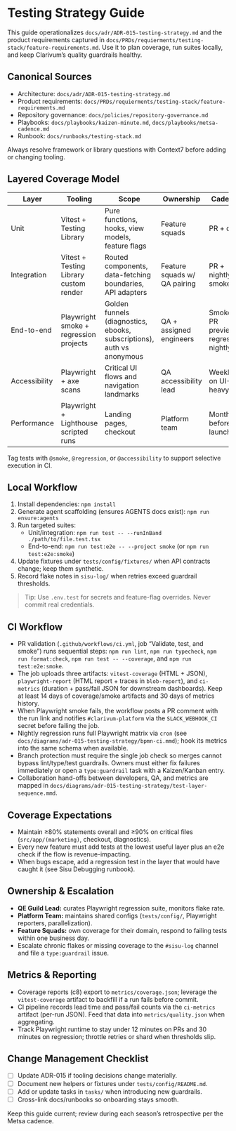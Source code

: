 # Testing Strategy Guide

This guide operationalizes `docs/adr/ADR-015-testing-strategy.md` and the product requirements captured in `docs/PRDs/requierments/testing-stack/feature-requirements.md`. Use it to plan coverage, run suites locally, and keep Clarivum’s quality guardrails healthy.

## Canonical Sources
- Architecture: `docs/adr/ADR-015-testing-strategy.md`
- Product requirements: `docs/PRDs/requierments/testing-stack/feature-requirements.md`
- Repository governance: `docs/policies/repository-governance.md`
- Playbooks: `docs/playbooks/kaizen-minute.md`, `docs/playbooks/metsa-cadence.md`
- Runbook: `docs/runbooks/testing-stack.md`

Always resolve framework or library questions with Context7 before adding or changing tooling.

## Layered Coverage Model

| Layer | Tooling | Scope | Ownership | Cadence |
| --- | --- | --- | --- | --- |
| Unit | Vitest + Testing Library | Pure functions, hooks, view models, feature flags | Feature squads | PR + daily |
| Integration | Vitest + Testing Library custom render | Routed components, data-fetching boundaries, API adapters | Feature squads w/ QA pairing | PR + nightly smoke |
| End-to-end | Playwright smoke + regression projects | Golden funnels (diagnostics, ebooks, subscriptions), auth vs anonymous | QA + assigned engineers | Smoke on PR previews, regression nightly |
| Accessibility | Playwright + axe scans | Critical UI flows and navigation landmarks | QA accessibility lead | Weekly + on UI-heavy PRs |
| Performance | Playwright + Lighthouse scripted runs | Landing pages, checkout | Platform team | Monthly + before launches |

Tag tests with `@smoke`, `@regression`, or `@accessibility` to support selective execution in CI.

## Local Workflow
1. Install dependencies: `npm install`
2. Generate agent scaffolding (ensures AGENTS docs exist): `npm run ensure:agents`
3. Run targeted suites:
   - Unit/integration: `npm run test -- --runInBand ./path/to/file.test.tsx`
   - End-to-end: `npm run test:e2e -- --project smoke` (or `npm run test:e2e:smoke`)
4. Update fixtures under `tests/config/fixtures/` when API contracts change; keep them synthetic.
5. Record flake notes in `sisu-log/` when retries exceed guardrail thresholds.

> Tip: Use `.env.test` for secrets and feature-flag overrides. Never commit real credentials.

## CI Workflow
- PR validation (`.github/workflows/ci.yml`, job “Validate, test, and smoke”) runs sequential steps: `npm run lint`, `npm run typecheck`, `npm run format:check`, `npm run test -- --coverage`, and `npm run test:e2e:smoke`.
- The job uploads three artifacts: `vitest-coverage` (HTML + JSON), `playwright-report` (HTML report + traces in `blob-report`), and `ci-metrics` (duration + pass/fail JSON for downstream dashboards). Keep at least 14 days of coverage/smoke artifacts and 30 days of metrics history.
- When Playwright smoke fails, the workflow posts a PR comment with the run link and notifies `#clarivum-platform` via the `SLACK_WEBHOOK_CI` secret before failing the job.
- Nightly regression runs full Playwright matrix via `cron` (see `docs/diagrams/adr-015-testing-strategy/bpmn-ci.mmd`); hook its metrics into the same schema when available.
- Branch protection must require the single job check so merges cannot bypass lint/type/test guardrails. Owners must either fix failures immediately or open a `type:guardrail` task with a Kaizen/Kanban entry.
- Collaboration hand-offs between developers, QA, and metrics are mapped in `docs/diagrams/adr-015-testing-strategy/test-layer-sequence.mmd`.

## Coverage Expectations
- Maintain ≥80% statements overall and ≥90% on critical files (`src/app/(marketing)`, checkout, diagnostics).
- Every new feature must add tests at the lowest useful layer plus an e2e check if the flow is revenue-impacting.
- When bugs escape, add a regression test in the layer that would have caught it (see Sisu Debugging runbook).

## Ownership & Escalation
- **QE Guild Lead:** curates Playwright regression suite, monitors flake rate.
- **Platform Team:** maintains shared configs (`tests/config/`, Playwright reporters, parallelization).
- **Feature Squads:** own coverage for their domain, respond to failing tests within one business day.
- Escalate chronic flakes or missing coverage to the `#sisu-log` channel and file a `type:guardrail` issue.

## Metrics & Reporting
- Coverage reports (c8) export to `metrics/coverage.json`; leverage the `vitest-coverage` artifact to backfill if a run fails before commit.
- CI pipeline records lead time and pass/fail counts via the `ci-metrics` artifact (per-run JSON). Feed that data into `metrics/quality.json` when aggregating.
- Track Playwright runtime to stay under 12 minutes on PRs and 30 minutes on regression; throttle retries or shard when thresholds slip.

## Change Management Checklist
- [ ] Update ADR-015 if tooling decisions change materially.
- [ ] Document new helpers or fixtures under `tests/config/README.md`.
- [ ] Add or update tasks in `tasks/` when introducing new guardrails.
- [ ] Cross-link docs/runbooks so onboarding stays smooth.

Keep this guide current; review during each season’s retrospective per the Metsa cadence.

